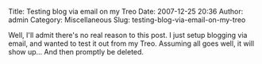 Title: Testing blog via email on my Treo
Date: 2007-12-25 20:36
Author: admin
Category: Miscellaneous
Slug: testing-blog-via-email-on-my-treo

Well, I'll admit there's no real reason to this post. I just setup
blogging via email, and wanted to test it out from my Treo. Assuming all
goes well, it will show up... And then promptly be deleted.
